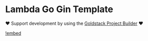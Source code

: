 # Lambda Go Gin Template

❤️ Support development by using the [Goldstack Project Builder](https://goldstack.party) ❤️

[!embed](../../../docs/docs/modules/lambda-go-gin/index.md)